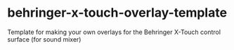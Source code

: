 # behringer-x-touch-overlay-template
Template for making your own overlays for the Behringer X-Touch control surface (for sound mixer)
